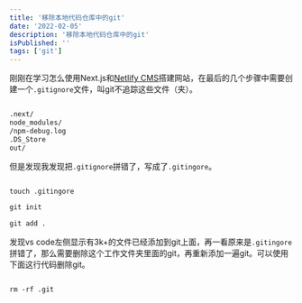 ```yaml
---
title: '移除本地代码仓库中的git'
date: '2022-02-05'
description: '移除本地代码仓库中的git'
isPublished: ''
tags: ['git']
---
```


刚刚在学习怎么使用Next.js和[Netlify CMS](https://www.netlifycms.org/docs/nextjs/)搭建网站，在最后的几个步骤中需要创建一个`.gitignore`文件，叫git不追踪这些文件（夹）。

```html

.next/
node_modules/
/npm-debug.log
.DS_Store
out/

```

但是发现我发现把`.gitignore`拼错了，写成了`.gitingore`。

```html

touch .gitingore

git init

git add .

```

发现vs code左侧显示有3k+的文件已经添加到git上面，再一看原来是`.gitingore`拼错了，那么需要删除这个工作文件夹里面的git，再重新添加一遍git。可以使用下面这行代码删除git。

```html

rm -rf .git

```